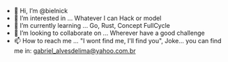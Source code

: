 - 👋 Hi, I’m @bielnick
- 👀 I’m interested in ... Whatever I can Hack or model
- 🌱 I’m currently learning ... Go, Rust, Concept FullCycle
- 💞️ I’m looking to collaborate on ... Wherever have a good challenge
- 📫 How to reach me ... "I wont find me, I'll find you", Joke... you can find me in: gabriel_alvesdelima@yahoo.com.br
